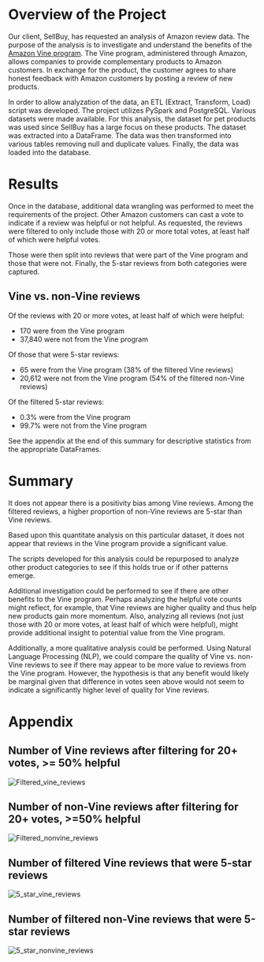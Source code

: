 # Overview of the Project

Our client, SellBuy, has requested an analysis of Amazon review data.  The purpose of the analysis is to investigate and understand the benefits of the [Amazon Vine program](https://www.amazon.com/gp/vine/help).  The Vine program, administered through Amazon, allows companies to provide complementary products to Amazon customers.  In exchange for the product, the customer agrees to share honest feedback with Amazon customers by posting a review of new products.

In order to allow analyzation of the data, an ETL (Extract, Transform, Load) script was developed.  The project utilizes PySpark and PostgreSQL.  Various datasets were made available.  For this analysis, the dataset for pet products was used since SellBuy has a large focus on these products.  The dataset was extracted into a DataFrame.  The data was then transformed into various tables removing null and duplicate values.  Finally, the data was loaded into the database.


# Results

Once in the database, additional data wrangling was performed to meet the requirements of the project.  Other Amazon customers can cast a vote to indicate if a review was helpful or not helpful.  As requested, the reviews were filtered to only include those with 20 or more total votes, at least half of which were helpful votes.  

Those were then split into reviews that were part of the Vine program and those that were not.  Finally, the 5-star reviews from both categories were captured.

## Vine vs. non-Vine reviews

Of the reviews with 20 or more votes, at least half of which were helpful:
* 170 were from the Vine program
* 37,840 were not from the Vine program

Of those that were 5-star reviews:
* 65 were from the Vine program (38% of the filtered Vine reviews)
* 20,612 were not from the Vine program (54% of the filtered non-Vine reviews)

Of the filtered 5-star reviews:
* 0.3% were from the Vine program
* 99.7% were not from the Vine program

See the appendix at the end of this summary for descriptive statistics from the appropriate DataFrames.

# Summary

It does not appear there is a positivity bias among Vine reviews.  Among the filtered reviews, a higher proportion of non-Vine reviews are 5-star than Vine reviews.

Based upon this quantitate analysis on this particular dataset, it does not appear that reviews in the Vine program provide a significant value.

The scripts developed for this analysis could be repurposed to analyze other product categories to see if this holds true or if other patterns emerge.

Additional investigation could be performed to see if there are other benefits to the Vine program.  Perhaps analyzing the helpful vote counts might reflect, for example, that Vine reviews are higher quality and thus help new products gain more momentum.  Also, analyzing all reviews (not just those with 20 or more votes, at least half of which were helpful), might provide additional insight to potential value from the Vine program.

Additionally, a more qualitative analysis could be performed.  Using Natural Language Processing (NLP), we could compare the quality of Vine vs. non-Vine reviews to see if there may appear to be more value to reviews from the Vine program.  However, the hypothesis is that any benefit would likely be marginal given that difference in votes seen above would not seem to indicate a significantly higher level of quality for Vine reviews.


# Appendix

## Number of Vine reviews after filtering for 20+ votes, >= 50% helpful

![Filtered_vine_reviews](https://user-images.githubusercontent.com/82730954/129459551-5f1c6197-af78-4f8f-964a-29ba3b1c5436.PNG)

## Number of non-Vine reviews after filtering for 20+ votes, >=50% helpful

![Filtered_nonvine_reviews](https://user-images.githubusercontent.com/82730954/129459556-fb29437b-5dc3-4dee-b49c-4cb432f03c35.PNG)

## Number of filtered Vine reviews that were 5-star reviews

![5_star_vine_reviews](https://user-images.githubusercontent.com/82730954/129459563-017d2bbf-4575-445f-bcd7-be353becfe9a.PNG)

## Number of filtered non-Vine reviews that were 5-star reviews

![5_star_nonvine_reviews](https://user-images.githubusercontent.com/82730954/129459566-93d438b3-9538-47af-b6af-6c240c423210.PNG)
